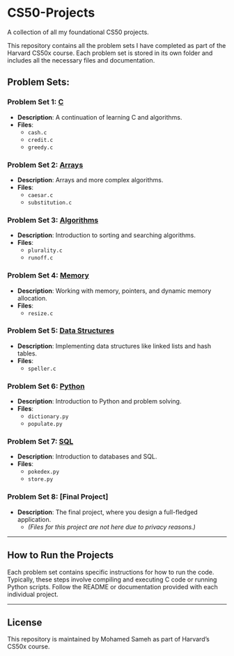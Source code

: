 # CS50-Projects

A collection of all my foundational CS50 projects.

This repository contains all the problem sets I have completed as part of the Harvard CS50x course. Each problem set is stored in its own folder and includes all the necessary files and documentation.

## Problem Sets:

  
### Problem Set 1: [C](https://cs50.harvard.edu/x/2025/psets/1/)
- **Description**: A continuation of learning C and algorithms.
- **Files**:
  - `cash.c`
  - `credit.c`
  - `greedy.c`

### Problem Set 2: [Arrays](https://cs50.harvard.edu/x/2025/psets/2/)
- **Description**: Arrays and more complex algorithms.
- **Files**:
  - `caesar.c`
  - `substitution.c`

### Problem Set 3: [Algorithms](https://cs50.harvard.edu/x/2025/psets/3/)
- **Description**: Introduction to sorting and searching algorithms.
- **Files**:
  - `plurality.c`
  - `runoff.c`

### Problem Set 4: [Memory](https://cs50.harvard.edu/x/2025/psets/4/)
- **Description**: Working with memory, pointers, and dynamic memory allocation.
- **Files**:
  - `resize.c`

### Problem Set 5: [Data Structures](https://cs50.harvard.edu/x/2025/psets/5/)
- **Description**: Implementing data structures like linked lists and hash tables.
- **Files**:
  - `speller.c`

### Problem Set 6: [Python](https://cs50.harvard.edu/x/2025/psets/6/)
- **Description**: Introduction to Python and problem solving.
- **Files**:
  - `dictionary.py`
  - `populate.py`

### Problem Set 7: [SQL](https://cs50.harvard.edu/x/2025/psets/7/)
- **Description**: Introduction to databases and SQL.
- **Files**:
  - `pokedex.py`
  - `store.py`

### Problem Set 8: [Final Project]
- **Description**: The final project, where you design a full-fledged application.
  - *(Files for this project are not here due to privacy reasons.)*
  
---

## How to Run the Projects

Each problem set contains specific instructions for how to run the code. Typically, these steps involve compiling and executing C code or running Python scripts. Follow the README or documentation provided with each individual project.

---

## License

This repository is maintained by Mohamed Sameh as part of Harvard’s CS50x course.

